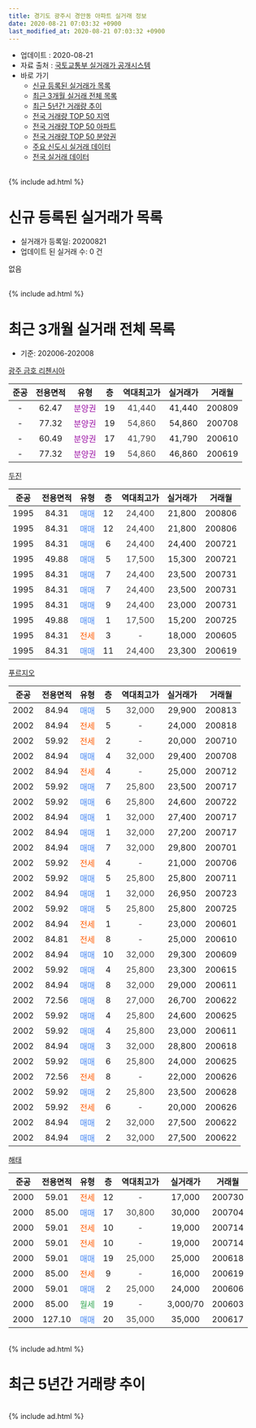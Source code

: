 ```yaml
---
title: 경기도 광주시 경안동 아파트 실거래 정보
date: 2020-08-21 07:03:32 +0900
last_modified_at: 2020-08-21 07:03:32 +0900
---
```


* 업데이트 : 2020-08-21
* 자료 출처 : [국토교통부 실거래가 공개시스템](http://rt.molit.go.kr)
* 바로 가기
    * [신규 등록된 실거래가 목록](#신규-등록된-실거래가-목록)
    * [최근 3개월 실거래 전체 목록](#최근-3개월-실거래-전체-목록)
    * [최근 5년간 거래량 추이](#최근-5년간-거래량-추이)
    * [전국 거래량 TOP 50 지역](https://inasie.github.io/apt-trade-info/최근-3개월-전국에서-가장-거래가-많이-발생한-지역)
    * [전국 거래량 TOP 50 아파트](https://inasie.github.io/apt-trade-info/최근-3개월-전국에서-가장-거래가-많이-발생한-아파트)
    * [전국 거래량 TOP 50 분양권](https://inasie.github.io/apt-trade-info/최근-3개월-전국에서-가장-거래가-많이-발생한-분양권)
    * [주요 신도시 실거래 데이터](https://inasie.github.io/apt-trade-info/주요-신도시)
    * [전국 실거래 데이터](https://inasie.github.io/apt-trade-info/전국)
<br>
{% include ad.html %}
<br>

# 신규 등록된 실거래가 목록
* 실거래가 등록일: 20200821
* 업데이트 된 실거래 수: 0 건

없음

<br>
{% include ad.html %}
<br>

# 최근 3개월 실거래 전체 목록
* 기준: 202006-202008


[광주 금호 리첸시아](https://search.naver.com/search.naver?query=%EA%B2%BD%EA%B8%B0%EB%8F%84+%EA%B4%91%EC%A3%BC%EC%8B%9C+%EA%B2%BD%EC%95%88%EB%8F%99+%EA%B4%91%EC%A3%BC+%EA%B8%88%ED%98%B8+%EB%A6%AC%EC%B2%B8%EC%8B%9C%EC%95%84)

|준공|전용면적|유형|층|역대최고가|실거래가|거래월|
|:---:|:---:|:---:|:---:|:---:|:---:|:---:|
|-|62.47|<span style="color:#9C11A5">분양권</span>|19|<span style="color:#444444">41,440</span>|41,440|200809|
|-|77.32|<span style="color:#9C11A5">분양권</span>|19|<span style="color:#444444">54,860</span>|54,860|200708|
|-|60.49|<span style="color:#9C11A5">분양권</span>|17|<span style="color:#444444">41,790</span>|41,790|200610|
|-|77.32|<span style="color:#9C11A5">분양권</span>|19|<span style="color:#444444">54,860</span>|46,860|200619|

[두진](https://search.naver.com/search.naver?query=%EA%B2%BD%EA%B8%B0%EB%8F%84+%EA%B4%91%EC%A3%BC%EC%8B%9C+%EA%B2%BD%EC%95%88%EB%8F%99+%EB%91%90%EC%A7%84)

|준공|전용면적|유형|층|역대최고가|실거래가|거래월|
|:---:|:---:|:---:|:---:|:---:|:---:|:---:|
|1995|84.31|<span style="color:#4285f3">매매</span>|12|<span style="color:#444444">24,400</span>|21,800|200806|
|1995|84.31|<span style="color:#4285f3">매매</span>|12|<span style="color:#444444">24,400</span>|21,800|200806|
|1995|84.31|<span style="color:#4285f3">매매</span>|6|<span style="color:#444444">24,400</span>|24,400|200721|
|1995|49.88|<span style="color:#4285f3">매매</span>|5|<span style="color:#444444">17,500</span>|15,300|200721|
|1995|84.31|<span style="color:#4285f3">매매</span>|7|<span style="color:#444444">24,400</span>|23,500|200731|
|1995|84.31|<span style="color:#4285f3">매매</span>|7|<span style="color:#444444">24,400</span>|23,500|200731|
|1995|84.31|<span style="color:#4285f3">매매</span>|9|<span style="color:#444444">24,400</span>|23,000|200731|
|1995|49.88|<span style="color:#4285f3">매매</span>|1|<span style="color:#444444">17,500</span>|15,200|200725|
|1995|84.31|<span style="color:#ff5a00">전세</span>|3|<span style="color:#444444">-</span>|18,000|200605|
|1995|84.31|<span style="color:#4285f3">매매</span>|11|<span style="color:#444444">24,400</span>|23,300|200619|

[푸르지오](https://search.naver.com/search.naver?query=%EA%B2%BD%EA%B8%B0%EB%8F%84+%EA%B4%91%EC%A3%BC%EC%8B%9C+%EA%B2%BD%EC%95%88%EB%8F%99+%ED%91%B8%EB%A5%B4%EC%A7%80%EC%98%A4)

|준공|전용면적|유형|층|역대최고가|실거래가|거래월|
|:---:|:---:|:---:|:---:|:---:|:---:|:---:|
|2002|84.94|<span style="color:#4285f3">매매</span>|5|<span style="color:#444444">32,000</span>|29,900|200813|
|2002|84.94|<span style="color:#ff5a00">전세</span>|5|<span style="color:#444444">-</span>|24,000|200818|
|2002|59.92|<span style="color:#ff5a00">전세</span>|2|<span style="color:#444444">-</span>|20,000|200710|
|2002|84.94|<span style="color:#4285f3">매매</span>|4|<span style="color:#444444">32,000</span>|29,400|200708|
|2002|84.94|<span style="color:#ff5a00">전세</span>|4|<span style="color:#444444">-</span>|25,000|200712|
|2002|59.92|<span style="color:#4285f3">매매</span>|7|<span style="color:#444444">25,800</span>|23,500|200717|
|2002|59.92|<span style="color:#4285f3">매매</span>|6|<span style="color:#444444">25,800</span>|24,600|200722|
|2002|84.94|<span style="color:#4285f3">매매</span>|1|<span style="color:#444444">32,000</span>|27,400|200717|
|2002|84.94|<span style="color:#4285f3">매매</span>|1|<span style="color:#444444">32,000</span>|27,200|200717|
|2002|84.94|<span style="color:#4285f3">매매</span>|7|<span style="color:#444444">32,000</span>|29,800|200701|
|2002|59.92|<span style="color:#ff5a00">전세</span>|4|<span style="color:#444444">-</span>|21,000|200706|
|2002|59.92|<span style="color:#4285f3">매매</span>|5|<span style="color:#444444">25,800</span>|25,800|200711|
|2002|84.94|<span style="color:#4285f3">매매</span>|1|<span style="color:#444444">32,000</span>|26,950|200723|
|2002|59.92|<span style="color:#4285f3">매매</span>|5|<span style="color:#444444">25,800</span>|25,800|200725|
|2002|84.94|<span style="color:#ff5a00">전세</span>|1|<span style="color:#444444">-</span>|23,000|200601|
|2002|84.81|<span style="color:#ff5a00">전세</span>|8|<span style="color:#444444">-</span>|25,000|200610|
|2002|84.94|<span style="color:#4285f3">매매</span>|10|<span style="color:#444444">32,000</span>|29,300|200609|
|2002|59.92|<span style="color:#4285f3">매매</span>|4|<span style="color:#444444">25,800</span>|23,300|200615|
|2002|84.94|<span style="color:#4285f3">매매</span>|8|<span style="color:#444444">32,000</span>|29,000|200611|
|2002|72.56|<span style="color:#4285f3">매매</span>|8|<span style="color:#444444">27,000</span>|26,700|200622|
|2002|59.92|<span style="color:#4285f3">매매</span>|4|<span style="color:#444444">25,800</span>|24,600|200625|
|2002|59.92|<span style="color:#4285f3">매매</span>|4|<span style="color:#444444">25,800</span>|23,000|200611|
|2002|84.94|<span style="color:#4285f3">매매</span>|3|<span style="color:#444444">32,000</span>|28,800|200618|
|2002|59.92|<span style="color:#4285f3">매매</span>|6|<span style="color:#444444">25,800</span>|24,000|200625|
|2002|72.56|<span style="color:#ff5a00">전세</span>|8|<span style="color:#444444">-</span>|22,000|200626|
|2002|59.92|<span style="color:#4285f3">매매</span>|2|<span style="color:#444444">25,800</span>|23,500|200628|
|2002|59.92|<span style="color:#ff5a00">전세</span>|6|<span style="color:#444444">-</span>|20,000|200626|
|2002|84.94|<span style="color:#4285f3">매매</span>|2|<span style="color:#444444">32,000</span>|27,500|200622|
|2002|84.94|<span style="color:#4285f3">매매</span>|2|<span style="color:#444444">32,000</span>|27,500|200622|


<script async src="//pagead2.googlesyndication.com/pagead/js/adsbygoogle.js"></script>
<!-- 기본 -->
<ins class="adsbygoogle"
     style="display:block"
     data-ad-client="ca-pub-2446590836940007"
     data-ad-slot="1659523306"
     data-ad-format="auto"
     data-full-width-responsive="true"></ins>
<script>
(adsbygoogle = window.adsbygoogle || []).push({});
</script>


[해태](https://search.naver.com/search.naver?query=%EA%B2%BD%EA%B8%B0%EB%8F%84+%EA%B4%91%EC%A3%BC%EC%8B%9C+%EA%B2%BD%EC%95%88%EB%8F%99+%ED%95%B4%ED%83%9C)

|준공|전용면적|유형|층|역대최고가|실거래가|거래월|
|:---:|:---:|:---:|:---:|:---:|:---:|:---:|
|2000|59.01|<span style="color:#ff5a00">전세</span>|12|<span style="color:#444444">-</span>|17,000|200730|
|2000|85.00|<span style="color:#4285f3">매매</span>|17|<span style="color:#444444">30,800</span>|30,000|200704|
|2000|59.01|<span style="color:#ff5a00">전세</span>|10|<span style="color:#444444">-</span>|19,000|200714|
|2000|59.01|<span style="color:#ff5a00">전세</span>|10|<span style="color:#444444">-</span>|19,000|200714|
|2000|59.01|<span style="color:#4285f3">매매</span>|19|<span style="color:#444444">25,000</span>|25,000|200618|
|2000|85.00|<span style="color:#ff5a00">전세</span>|9|<span style="color:#444444">-</span>|16,000|200619|
|2000|59.01|<span style="color:#4285f3">매매</span>|2|<span style="color:#444444">25,000</span>|24,000|200606|
|2000|85.00|<span style="color:#34a853">월세</span>|19|<span style="color:#444444">-</span>|3,000/70|200603|
|2000|127.10|<span style="color:#4285f3">매매</span>|20|<span style="color:#444444">35,000</span>|35,000|200617|


<br>
{% include ad.html %}
<br>

# 최근 5년간 거래량 추이


<div style="width:100%;">
    <canvas id="deal_progress" height="200"></canvas>
</div>

<script>
new Chart(document.getElementById("deal_progress"), {
    type: 'line',
    data: {
        labels: ['201508','201509','201510','201511','201512','201601','201602','201603','201604','201605','201606','201607','201608','201609','201610','201611','201612','201701','201702','201703','201704','201705','201706','201707','201708','201709','201710','201711','201712','201801','201802','201803','201804','201805','201806','201807','201808','201809','201810','201811','201812','201901','201902','201903','201904','201905','201906','201907','201908','201909','201910','201911','201912','202001','202002','202003','202004','202005','202006','202007','202008'],
        datasets: [{
            label: '매매',
            pointRadius: 1,
            data: [10, 4, 11, 4, 3, 3, 4, 9, 5, 6, 5, 9, 6, 9, 10, 3, 2, 5, 8, 3, 4, 11, 7, 6, 3, 4, 5, 2, 1, 2, 3, 6, 2, 2, 8, 1, 4, 6, 5, 4, 2, 2, 3, 6, 3, 28, 9, 20, 18, 15, 8, 16, 8, 7, 7, 6, 15, 10, 17, 17, 4],
            borderColor: "rgba(255, 201, 14, 1)",
            backgroundColor: "rgba(255, 201, 14, 0.5)",
            fill: false,
            lineTension: 0
        },{
            label: '전월세',
            pointRadius: 1,
            data: [7, 4, 7, 4, 5, 2, 8, 4, 4, 1, 5, 4, 9, 6, 4, 5, 7, 4, 4, 9, 4, 3, 5, 2, 4, 8, 3, 7, 1, 1, 4, 10, 4, 7, 7, 4, 1, 2, 6, 3, 1, 1, 1, 3, 5, 2, 2, 2, 4, 3, 3, 4, 6, 0, 2, 2, 3, 7, 7, 6, 1],
            borderColor: "rgba(0, 141, 185, 1)",
            backgroundColor: "rgba(0, 141, 185, 0.5)",
            fill: false,
            lineTension: 0
        }
        ]
    },
    options: {
        responsive: true,
        title: {
            display: false
        },
        tooltips: {
            mode: 'index',
            intersect: false
        },
        hover: {
            mode: 'nearest',
            intersect: true
        },
        scales: {
            xAxes: [{
                display: true,
                scaleLabel: {
                    display: true,
                    labelString: '년/월'
                }
            }],
            yAxes: [{
                display: true,
                ticks: {
                    suggestedMin: 0,
                },
                scaleLabel: {
                    display: true,
                    labelString: '실거래 수'
                }
            }]
        }
    }
});

</script>


<br>
{% include ad.html %}
<br>

